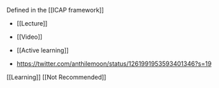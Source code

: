 Defined in the [[ICAP framework]]

  - [[Lecture]]
  - [[Video]]
  - [[Active learning]]

  - https://twitter.com/anthilemoon/status/1261991953593401346?s=19

[[Learning]] [[Not Recommended]]